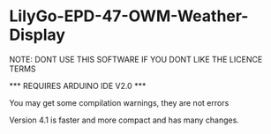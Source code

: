 # LilyGo-EPD-47-OWM-Weather-Display

NOTE: DONT USE THIS SOFTWARE IF YOU DONT LIKE THE LICENCE TERMS

*** REQUIRES ARDUINO IDE V2.0 ***

You may get some compilation warnings, they are not errors

Version 4.1 is faster and more compact and has many changes.
